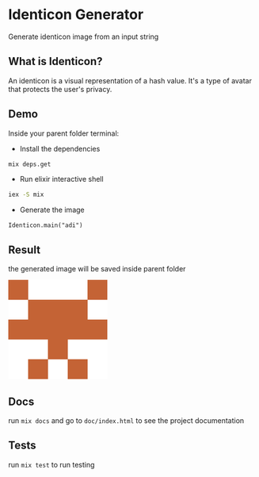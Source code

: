 # Identicon Generator

Generate identicon image from an input string

## What is Identicon?

An identicon is a visual representation of a hash value. It's a type of avatar that protects the user's privacy.

## Demo

Inside your parent folder terminal:

- Install the dependencies

```bash
mix deps.get
```

- Run elixir interactive shell

```bash
iex -S mix
```

- Generate the image

```iex
Identicon.main("adi")
```

## Result

the generated image will be saved inside parent folder

<img src="https://github.com/NyomanAdiwinanda/Identicon-Generator/blob/main/adi.png?raw=true" width="200">

## Docs

run `mix docs` and go to `doc/index.html` to see the project documentation

## Tests

run `mix test` to run testing
